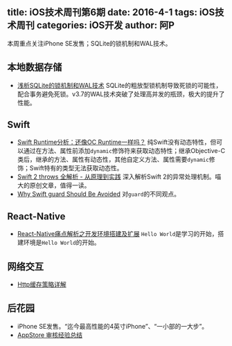 title: iOS技术周刊第6期
date: 2016-4-1
tags: iOS技术周刊
categories: iOS开发
author: 阿P
---

本周重点关注iPhone SE发售；SQLite的锁机制和WAL技术。

<!--more-->

## 本地数据存储
- [浅析SQLite的锁机制和WAL技术](http://liuduo.me/2016/04/02/sqlitelockandwal/) SQLite的粗放型锁机制导致死锁的可能性，配合事务避免死锁。v3.7的WAL技术突破了处理高并发的瓶颈，极大的提升了性能。

## Swift
- [Swift Runtime分析：还像OC Runtime一样吗？](http://mp.weixin.qq.com/s?__biz=MzA3ODg4MDk0Ng==&mid=403153173&idx=1&sn=c631f95b28a0eb4b842a9494e43a30e5&scene=0#wechat_redirect) 纯Swift没有动态特性，但可以通过在方法、属性前添加`dynamic`修饰符来获取动态特性；继承Objective-C类后，继承的方法、属性有动态性，其他自定义方法、属性需要`dynamic`修饰；Swift特有的类型无法获取动态性。
- [Swift 2 throws 全解析 - 从原理到实践](https://onevcat.com/2016/03/swift-throws/) 深入解析Swift 2的异常处理机制。喵大的原创文章，值得一读。
- [Why Swift guard Should Be Avoided](https://medium.com/swift-programming/why-swift-guard-should-be-avoided-484cfc2603c5#.hm25x0vl3) 对`guard`的不同观点。

## React-Native
- [React-Native痛点解析之开发环境搭建及扩展](http://mp.weixin.qq.com/s?__biz=MzA3ODg4MDk0Ng==&mid=403225766&idx=1&sn=acd8e3ab7f234b97827c3e210c2d8673&scene=4#wechat_redirect) `Hello World`是学习的开始，搭建环境是`Hello World`的开始。

## 网络交互
- [Http缓存策略详解]()

## 后花园
- iPhone SE发售。“迄今最高性能的4英寸iPhone”、“一小部的一大步”。
- [AppStore 审核经验总结](http://mobilev5.github.io/2016/03/28/appstore-review-attention/)